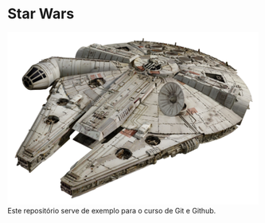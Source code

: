 # Star Wars
![millennium-falcon.png](./millennium-falcon.png)
Este repositório serve de exemplo para o curso de Git e Github.
